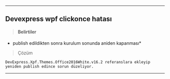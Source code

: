 ----
## Devexpress wpf clickonce hatası ##
> #### Belirtiler ###
* publish edildikten sonra kurulum sonunda aniden kapanması*
> Çözüm
````
DevExpress.Xpf.Themes.Office2016White.v16.2 referanslara ekleyip 
yeniden publish edince sorun düzeliyor.
````
-----
